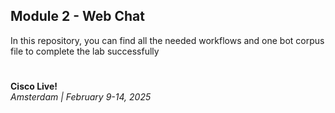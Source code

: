 ## Module 2 - Web Chat

In this repository, you can find all the needed workflows and one bot corpus file to complete the lab successfully
#
**Cisco Live!**\
_Amsterdam | February 9-14, 2025_
